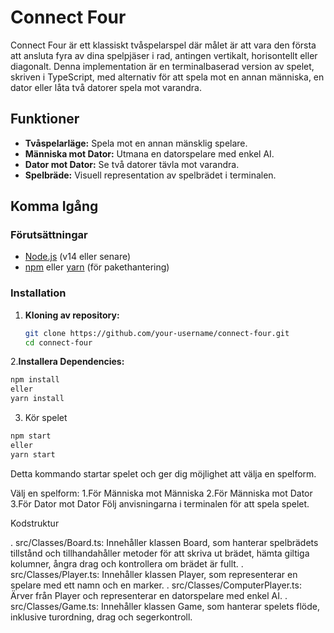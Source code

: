 # Connect Four

Connect Four är ett klassiskt tvåspelarspel där målet är att vara den första att ansluta fyra av dina spelpjäser i rad, antingen vertikalt, horisontellt eller diagonalt. Denna implementation är en terminalbaserad version av spelet, skriven i TypeScript, med alternativ för att spela mot en annan människa, en dator eller låta två datorer spela mot varandra.

## Funktioner

- **Tvåspelarläge:** Spela mot en annan mänsklig spelare.
- **Människa mot Dator:** Utmana en datorspelare med enkel AI.
- **Dator mot Dator:** Se två datorer tävla mot varandra.
- **Spelbräde:** Visuell representation av spelbrädet i terminalen.

## Komma Igång

### Förutsättningar

- [Node.js](https://nodejs.org/) (v14 eller senare)
- [npm](https://www.npmjs.com/) eller [yarn](https://yarnpkg.com/) (för pakethantering)

### Installation

1. **Kloning av repository:**

   ```bash
   git clone https://github.com/your-username/connect-four.git
   cd connect-four
   ```

2.**Installera Dependencies:**

```bash
npm install
eller
yarn install
```

3. Kör spelet

```bash
npm start
eller
yarn start
```

Detta kommando startar spelet och ger dig möjlighet att välja en spelform.

Välj en spelform:
1.För Människa mot Människa
2.För Människa mot Dator
3.För Dator mot Dator
Följ anvisningarna i terminalen för att spela spelet.

Kodstruktur

. src/Classes/Board.ts: Innehåller klassen Board, som hanterar spelbrädets tillstånd och tillhandahåller metoder för att skriva ut brädet, hämta giltiga kolumner, ångra drag och kontrollera om brädet är fullt.
. src/Classes/Player.ts: Innehåller klassen Player, som representerar en spelare med ett namn och en marker.
. src/Classes/ComputerPlayer.ts: Ärver från Player och representerar en datorspelare med enkel AI.
. src/Classes/Game.ts: Innehåller klassen Game, som hanterar spelets flöde, inklusive turordning, drag och segerkontroll.
